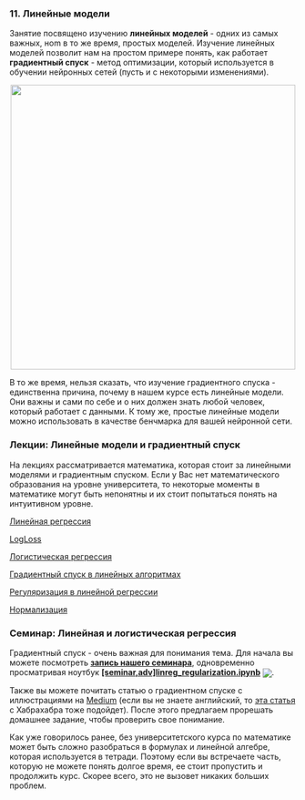 
### 11. Линейные модели

Занятие посвящено изучению **линейных моделей** - одних из самых важных, ноm в то же время, простых моделей. Изучение линейных моделей позволит нам на простом примере понять, как работает **градиентный спуск** - метод оптимизации, который используется в обучении нейронных сетей (пусть и с некоторыми изменениями). 

<p align=center>
  <img src="https://pbs.twimg.com/media/DTrlh-SXUAAIxq4.png" width=500>
</p>

В то же время, нельзя сказать, что изучение градиентного спуска - единственна причина, почему в нашем курсе есть линейные модели. Они важны и сами по себе и о них должен знать любой человек, который работает с данными. К тому же, простые линейные модели можно использовать в качестве бенчмарка для вашей нейронной сети.

### Лекции: Линейные модели и градиентный спуск

На лекциях рассматривается математика, которая стоит за линейными моделями и градиентным спуском. Если у Вас нет математического образования на уровне университета, то некоторые моменты в математике могут быть непонятны и их стоит попытаться понять на интуитивном уровне.

[Линейная регрессия](https://www.youtube.com/watch?v=khdaLtu9i-s)

[LogLoss](https://www.youtube.com/watch?v=HV4Bm8UJwIs)

[Логистическая регрессия](https://www.youtube.com/watch?v=twdZBko9vH4)

[Градиентный спуск в линейных алгоритмах](https://www.youtube.com/watch?v=N5_VAN1nhm8)

[Регуляризация в линейной регрессии](https://www.youtube.com/watch?v=L_o8v5A23XA)

[Нормализация](https://www.youtube.com/watch?v=tOiwAyilk3I)

### Семинар: Линейная и логистическая регрессия

Градиентный спуск - очень важная для понимания тема. Для начала вы можете посмотреть [**запись нашего семинара**](https://www.youtube.com/watch?v=5VOp5xmBvds), одновременно просматривая ноутбук [**[seminar,adv]linreg_regularization.ipynb**](./[seminar,adv]linreg_regularization.ipynb) [<img src="https://colab.research.google.com/assets/colab-badge.svg" align="center">](https://colab.research.google.com/drive/1GMPLJcnVPCX0ZAzQ56L7tH1SsgdBdr4v). 

Также вы можете почитать статью о градиентном спуске с иллюстрациями на [Medium](https://medium.com/datadriveninvestor/gradient-descent-5a13f385d403) (если вы не знаете английский, то [эта статья](https://habr.com/ru/post/307312/) с Хабрахабра тоже подойдет). После этого предлагаем прорешать домашнее задание, чтобы проверить свое понимание.

Как уже говорилось ранее, без университетского курса по математике может быть сложно разобраться в формулах и линейной алгебре, которая используется в тетради. Поэтому если вы встречаете часть, которую не можете понять долгое время, ее стоит пропустить и продолжить курс. Скорее всего, это не вызовет никаких больших проблем.
